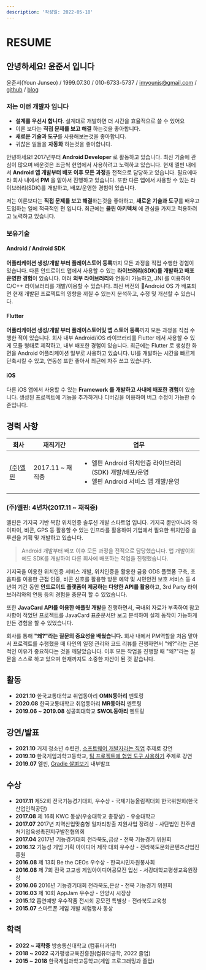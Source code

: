 ```yaml
---
description: '작성일: 2022-05-18'
---
```


# RESUME

## 안녕하세요! 윤준서 입니다

윤준서(Youn Junseo) / 1999.07.30 / 010-6733-5737 / [imyounjs@gmail.com](mailto:lowapple99@gmail.com) / [github](https://github.com/lowapple) / [blog](https://blog.lowapple.io/)

### 저는 이런 개발자 입니다

* **설계를 우선시 합니다**. 설계대로 개발하면 더 시간을 효율적으로 쓸 수 있어요
* 이론 보다는 **직접 문제를 보고 해결** 하는것을 좋아합니다.
* **새로운 기술과 도구**를 사용해보는것을 좋아합니다.
* 귀찮은 일들을 **자동화** 하는것을 좋아합니다.

안녕하세요! 2017년부터 **Android Developer** 로 활동하고 있습니다. 최신 기술에 관심이 많으며 배운것은 조금씩 현업에서 사용하려고 노력하고 있습니다. 현재 엘핀 내에서 **Android 앱 개발부터 배포 이후 모든 과정**을 전적으로 담당하고 있습니다. 필요에따라 회사 내에서 **PM** 을 맡아서 진행하고 있습니다. 또한 다른 앱에서 사용할 수 있는 라이브러리(SDK)를 개발하고, 배포/운영한 경험이 있습니다.

저는 이론보다는 **직접 문제를 보고 해결**하는것을 좋아하고, **새로운 기술과 도구**를 배우고 도입하는 일에 적극적인 편 입니다. 최근에는 **클린 아키텍처** 에 관심을 가지고 적용하려고 노력하고 있습니다.

### 보유기술

#### Android / Android SDK <a href="#android--android-sdk" id="android--android-sdk"></a>

**어플리케이션 생성/개발 부터 플레이스토어 등록**까지 모든 과정을 직접 수행한 경험이 있습니다. 다른 안드로이드 앱에서 사용할 수 있는 **라이브러리(SDK)를 개발하고 배포 운영한 경험**이 있습니다. 여러 **외부 라이브러리**와 연동이 가능하고, JNI 를 이용하여 C/C++ 라이브러리를 개발/이용할 수 있습니다. 최신 버전의 Android OS 가 배포되면 현재 개발된 프로젝트의 영향을 끼칠 수 있는지 분석하고, 수정 및 개선할 수 있습니다.

#### Flutter

**어플리케이션 생성/개발 부터 플레이스토어및 앱 스토어 등록**까지 모든 과정을 직접 수행한 적이 있습니다. 회사 내부 Android/iOS 라이브러리를 Flutter 에서 사용할 수 있게 모듈 형태로 제작하고, 내부 배포한 경험이 있습니다. 최근에는 Flutter 로 생성한 화면을 Android 어플리케이션 일부로 사용하고 있습니다. UI를 개발하는 시간을 빠르게 단축시킬 수 있고, 연동성 또한 좋아서 최근에 자주 쓰고 있습니다.

#### iOS <a href="#ios" id="ios"></a>

다른 iOS 앱에서 사용할 수 있는 **Framework 를 개발하고 사내에 배포한 경험**이 있습니다. 생성된 프로젝트에 기능을 추가하거나 디버깅을 이용하여 버그 수정이 가능한 수준입니다.

## 경력 사항

| 회사                       | 재직기간           | 업무                                                                                   |
| ------------------------ | -------------- | ------------------------------------------------------------------------------------ |
| [(주)엘핀](https://lfin.kr) | 2017.11 \~ 재직중 | <ul><li>엘핀 Android 위치인증 라이브러리(SDK) 개발/배포/운영</li><li>엘핀 Android 서비스 앱 개발/운영</li></ul> |

### (주)엘핀: 4년차(2017.11 \~ 재직중)

엘핀은 기지국 기반 복합 위치인증 솔루션 개발 스타트업 입니다. 기지국 뿐만아니라 와이파이, 비콘, GPS 등 활용할 수 있는 인프라를 활용하여 기업에서 필요한 위치인증 솔루션을 기획 및 개발하고 있습니다.

> Android 개발부터 배포 이후 모든 과정을 전적으로 담당했습니다. 앱 개발이외에도 SDK를 개발하여 다른 회사에 배포하는 작업을 진행했습니다.

기지국을 이용한 위치인증 서비스 개발, 위치인증을 활용한 금융 ODS 플랫폼 구축, 초음파를 이용한 근접 인증, 비콘 신호를 활용한 방문 예약 및 시민안전 보호 서비스 등 4년여 기간 동안 **안드로이드 플랫폼이 제공하는 다양한 API를 활용**하고, 3rd Party 라이브러리와의 연동 등의 경험을 충분히 할 수 있었습니다.

또한 **JavaCard API를 이용한 애플릿 개발**을 진행하면서, 국내외 자료가 부족하여 참고사항이 적었던 프로젝트를 JavaCard 표준문서만 보고 분석하여 실제 동작이 가능하게 만든 경험을 할 수 있었습니다.

회사를 통해 **"왜?"라는 질문의 중요성을 배웠습니다.** 회사 내에서 PM역할을 처음 맡아서 프로젝트를 수행했을 때 타인의 일정 관리와 코드 리뷰를 진행하면서 "왜?"라는 근본적인 이유가 중요하다는 것을 깨달았습니다. 이후 모든 작업을 진행할 때 "왜?"라는 질문을 스스로 하고 있으며 현재까지도 소중한 자산이 된 것 같습니다.

## 활동 <a href="#undefined" id="undefined"></a>

* **2021.10** 한국교통대학교 취업동아리 **OMN동아리** 멘토링
* **2020.08** 한국교통대학교 취업동아리 **MR동아리** 멘토링
* **2019.06 \~ 2019.08** 성공회대학교 **SWOL동아리** 멘토링

## 강연/발표 <a href="#undefined" id="undefined"></a>

* **2021.10** 거제 청소년 수련관, [소프트웨어 개발자라는 직업](https://www.slideshare.net/JunseoYoun1/20211030-250579184) 주제로 강연
* **2019.10** 한국게임과학고등학교, [팀 프로젝트에 협업 도구 사용하기](https://www.slideshare.net/JunseoYoun1/ss-178428091) 주제로 강연
* **2019.07** 엘핀, [Gradle 살펴보기](https://www.slideshare.net/JunseoYoun1/gradle-250582147) 내부발표

## 수상 <a href="#undefined" id="undefined"></a>

* **2017.11** 제52회 전국기능경기대회, 우수상 - 국제기능올림픽대회 한국위원회(한국산업인력공단)
* **2017.08** 제 16회 KWC 동상(우송대학교 총장상) - 우송대학교
* **2017.07** 2017년 지역산업맞춤형 일자리창출 지원사업 장려상 - 사단법인 전주벤처기업육성촉진지구발전협의회
* **2017.04** 2017년 기능경기대회 전라북도,금상 - 전북 기능경기 위원회
* **2016.12** 기능성 게임 기획 아이디어 제작 대회 우수상 - 전라북도문화콘텐츠산업진흥원
* **2016.08** 제 13회 Be the CEOs 우수상 - 한국시민자원봉사회
* **2016.08** 제 7회 전국 고교생 게임아이디어공모전 입선 - 서강대학교평생교육원장상
* **2016.06** 2016년 기능경기대회 전라북도,은상 - 전북 기능경기 위원회
* **2016.03** 제 10회 AppJam 우수상 - 안양시 시장상
* **2015.12** 흡연예방 우수작품 전시회 공모전 특별상 - 전라북도교육청
* **2015.07** 스마트폰 게임 개발 체험행사 동상

## 학력 <a href="#undefined" id="undefined"></a>

* **2022 \~ 재학중** 방송통신대학교 (컴퓨터과학)
* **2018 \~ 2022** 국가평생교육진흥원(컴퓨터공학, 2022 졸업)
* **2015 \~ 2018** 한국게임과학고등학교(게임 프로그래밍과 졸업)
